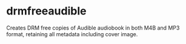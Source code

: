 # drmfreeaudible
Creates DRM free copies of Audible audiobook in both M4B and MP3 format, retaining all metadata including cover image.
